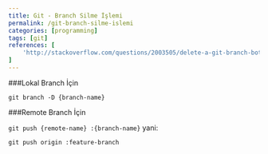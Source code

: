 ```yaml
---
title: Git - Branch Silme İşlemi
permalink: /git-branch-silme-islemi
categories: [programming]
tags: [git]
references: [
	'http://stackoverflow.com/questions/2003505/delete-a-git-branch-both-locally-and-remotely'
]
---
```


###Lokal Branch İçin

`git branch -D {branch-name}`

###Remote Branch İçin

`git push {remote-name} :{branch-name}` yani:

`git push origin :feature-branch`